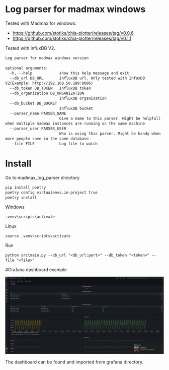 # Log parser for madmax windows

Tested with Madmax for windows:
* https://github.com/stotiks/chia-plotter/releases/tag/v0.0.6   
* https://github.com/stotiks/chia-plotter/releases/tag/v0.1.1

Tested with InfuxDB V2.

```
Log parser for madmax windows version

optional arguments:
  -h, --help            show this help message and exit
  --db_url DB_URL       InfluxDB url. Only tested with InfuxDB V2(Example: http://192.168.50.189:8086)
  --db_token DB_TOKEN   InfluxDB token
  --db_organization DB_ORGANIZATION
                        InfluxDB organization
  --db_bucket DB_BUCKET
                        InfluxDB bucket
  --parser_name PARSER_NAME
                        Give a name to this parser. Might be helpfull when multiple madmax instances are running on the same machine
  --parser_user PARSER_USER
                        Who is using this parser. Might be handy when more people save in the same database
  --file FILE           Log file to watch
```

# Install
Go to madmax_log_parser directory
```
pip install poetry
poetry config virtualenvs.in-project true
poetry install
```


Windows
```
.venv\scripts\activate
```
Linux
```
source .venv\scripts\activate
```

Run
```
python src\main.py --db_url "<db_url:port>" --db_token "<token>" --file "<file>"
```


#Grafana dashboard example

![Grafana dashboard](grafana/grafana_screenshot.png)

The dashboard can be found and imported from grafana directory. 